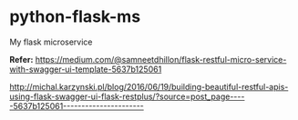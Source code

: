# python-flask-ms
My flask microservice

**Refer:** https://medium.com/@samneetdhillon/flask-restful-micro-service-with-swagger-ui-template-5637b125061

http://michal.karzynski.pl/blog/2016/06/19/building-beautiful-restful-apis-using-flask-swagger-ui-flask-restplus/?source=post_page-----5637b125061----------------------